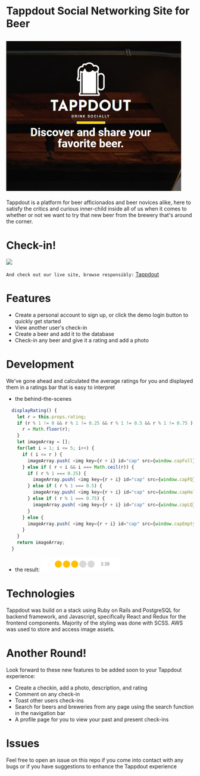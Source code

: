 # Tappdout Social Networking Site for Beer
![tappdout logo](https://github.com/dsuh93/Tappdout/blob/main/app/assets/images/tappdout.jpg)
---
Tappdout is a platform for beer afficionados and beer novices alike, here to satisfy the critics and curious inner-child inside all of us when it comes to whether or not we want to try that new beer from the brewery that's around the corner. 

# Check-in!
<img width="200px" src="https://media.giphy.com/media/ietk9bNd6xIsOdXJHo/giphy.gif">

`And check out our live site, browse responsibly:` [Tappdout](https://tappdout.herokuapp.com/#/ "cheers!")

# Features
- Create a personal account to sign up, or click the demo login button to quickly get started
- View another user's check-in
- Create a beer and add it to the database
- Check-in any beer and give it a rating and add a photo

# Development
We've gone ahead and calculated the average ratings for you and displayed them in a ratings bar that is easy to interpret
- the behind-the-scenes
```javascript
  displayRating() {
    let r = this.props.rating;
    if (r % 1 != 0 && r % 1 != 0.25 && r % 1 != 0.5 && r % 1 != 0.75 ) {
      r = Math.floor(r);
    }
    let imageArray = [];
    for(let i = 1; i <= 5; i++) {
      if ( i <= r ) {
        imageArray.push( <img key={r + i} id="cap" src={window.capFull}/> )
      } else if ( r < i && i === Math.ceil(r)) {
        if ( r % 1 === 0.25) {
          imageArray.push( <img key={r + i} id="cap" src={window.capFQ}/> )
        } else if ( r % 1 === 0.5) {
          imageArray.push( <img key={r + i} id="cap" src={window.capHalf}/> )
        } else if ( r % 1 === 0.75) {
          imageArray.push( <img key={r + i} id="cap" src={window.capLQ}/> )
        } 
      } else {
        imageArray.push( <img key={r + i} id="cap" src={window.capEmpty}/> )
      }
    }
    return imageArray;
  }
```
- the result:  ![avg ratings bar](https://github.com/dsuh93/Tappdout/blob/main/app/assets/images/avg%20rating%20example.PNG)

# Technologies
Tappdout was build on a stack using Ruby on Rails and PostgreSQL for backend framework, and Javascript, specifically React and Redux for the frontend components. Majority of the styling was done with SCSS. AWS was used to store and access image assets.

# Another Round!
Look forward to these new features to be added soon to your Tappdout experience:
- Create a checkin, add a photo, description, and rating
- Comment on any check-in
- Toast other users check-ins
- Search for beers and breweries from any page using the search function in the navigation bar
- A profile page for you to view your past and present check-ins

# Issues
Feel free to open an issue on this repo if you come into contact with any bugs or if you have suggestions to enhance the Tappdout experience


